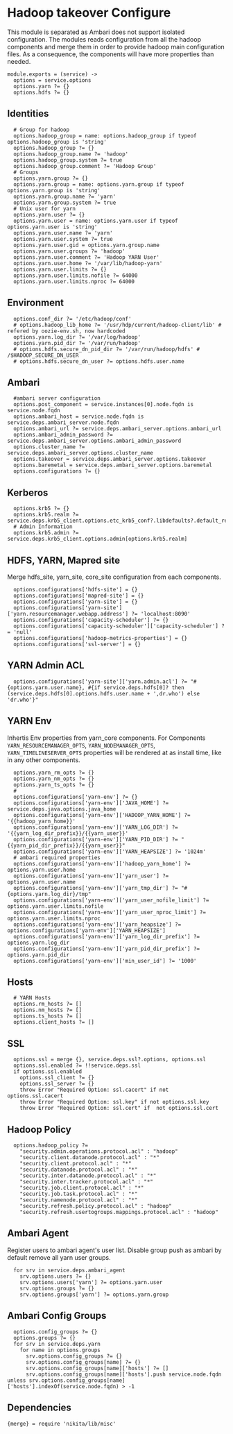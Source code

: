 
# Hadoop takeover Configure

This module is separated as Ambari does not support isolated configuration. The modules
reads configuration from all the hadoop components and merge them in order to provide
hadoop main configuration files. As a consequence, the components will have more
properties than needed.

    module.exports = (service) ->
      options = service.options
      options.yarn ?= {}
      options.hdfs ?= {}


## Identities

      # Group for hadoop
      options.hadoop_group = name: options.hadoop_group if typeof options.hadoop_group is 'string'
      options.hadoop_group ?= {}
      options.hadoop_group.name ?= 'hadoop'
      options.hadoop_group.system ?= true
      options.hadoop_group.comment ?= 'Hadoop Group'
      # Groups
      options.yarn.group ?= {}
      options.yarn.group = name: options.yarn.group if typeof options.yarn.group is 'string'
      options.yarn.group.name ?= 'yarn'
      options.yarn.group.system ?= true
      # Unix user for yarn
      options.yarn.user ?= {}
      options.yarn.user = name: options.yarn.user if typeof options.yarn.user is 'string'
      options.yarn.user.name ?= 'yarn'
      options.yarn.user.system ?= true
      options.yarn.user.gid = options.yarn.group.name
      options.yarn.user.groups ?= 'hadoop'
      options.yarn.user.comment ?= 'Hadoop YARN User'
      options.yarn.user.home ?= '/var/lib/hadoop-yarn'
      options.yarn.user.limits ?= {}
      options.yarn.user.limits.nofile ?= 64000
      options.yarn.user.limits.nproc ?= 64000

## Environment

      options.conf_dir ?= '/etc/hadoop/conf'
      # options.hadoop_lib_home ?= '/usr/hdp/current/hadoop-client/lib' # refered by oozie-env.sh, now hardcoded
      options.yarn.log_dir ?= '/var/log/hadoop'
      options.yarn.pid_dir ?= '/var/run/hadoop'
      # options.hdfs.secure_dn_pid_dir ?= '/var/run/hadoop/hdfs' # /$HADOOP_SECURE_DN_USER
      # options.hdfs.secure_dn_user ?= options.hdfs.user.name

## Ambari

      #ambari server configuration
      options.post_component = service.instances[0].node.fqdn is service.node.fqdn
      options.ambari_host = service.node.fqdn is service.deps.ambari_server.node.fqdn
      options.ambari_url ?= service.deps.ambari_server.options.ambari_url
      options.ambari_admin_password ?= service.deps.ambari_server.options.ambari_admin_password
      options.cluster_name ?= service.deps.ambari_server.options.cluster_name
      options.takeover = service.deps.ambari_server.options.takeover
      options.baremetal = service.deps.ambari_server.options.baremetal
      options.configurations ?= {}

## Kerberos

      options.krb5 ?= {}
      options.krb5.realm ?= service.deps.krb5_client.options.etc_krb5_conf?.libdefaults?.default_realm
      # Admin Information
      options.krb5.admin ?= service.deps.krb5_client.options.admin[options.krb5.realm]

## HDFS, YARN, Mapred site
Merge hdfs_site, yarn_site, core_site configuration from each components.
        
      options.configurations['hdfs-site'] = {}
      options.configurations['mapred-site'] = {}
      options.configurations['yarn-site'] = {}
      options.configurations['yarn-site']['yarn.resourcemanager.webapp.address'] ?= 'localhost:8090'
      options.configurations['capacity-scheduler'] ?= {}
      options.configurations['capacity-scheduler']['capacity-scheduler'] ?= 'null'
      options.configurations['hadoop-metrics-properties'] = {}
      options.configurations['ssl-server'] = {}

## YARN Admin ACL

      options.configurations['yarn-site']['yarn.admin.acl'] ?= "#{options.yarn.user.name}, #{if service.deps.hdfs[0]? then (service.deps.hdfs[0].options.hdfs.user.name + ',dr.who') else 'dr.who'}"

## YARN Env
Inhertis Env properties from yarn_core components. For Components `YARN_RESOURCEMANAGER_OPTS`,
`YARN_NODEMANAGER_OPTS`,  `YARN_TIMELINESERVER_OPTS` properties will be rendered at
as install time, like in any other components.

      options.yarn_rm_opts ?= {}
      options.yarn_nm_opts ?= {}
      options.yarn_ts_opts ?= {}
      # 
      options.configurations['yarn-env'] ?= {}
      options.configurations['yarn-env']['JAVA_HOME'] ?= service.deps.java.options.java_home
      options.configurations['yarn-env']['HADOOP_YARN_HOME'] ?= '{{hadoop_yarn_home}}'
      options.configurations['yarn-env']['YARN_LOG_DIR'] ?= '{{yarn_log_dir_prefix}}/{{yarn_user}}'
      options.configurations['yarn-env']['YARN_PID_DIR'] ?= "{{yarn_pid_dir_prefix}}/{{yarn_user}}"
      options.configurations['yarn-env']['YARN_HEAPSIZE'] ?= '1024m'
      # ambari required properties
      options.configurations['yarn-env']['hadoop_yarn_home'] ?= options.yarn.user.home
      options.configurations['yarn-env']['yarn_user'] ?= options.yarn.user.name
      options.configurations['yarn-env']['yarn_tmp_dir'] ?= "#{options.yarn.log_dir}/tmp"
      options.configurations['yarn-env']['yarn_user_nofile_limit'] ?= options.yarn.user.limits.nofile
      options.configurations['yarn-env']['yarn_user_nproc_limit'] ?= options.yarn.user.limits.nproc
      options.configurations['yarn-env']['yarn_heapsize'] ?= options.configurations['yarn-env']['YARN_HEAPSIZE']
      options.configurations['yarn-env']['yarn_log_dir_prefix'] ?= options.yarn.log_dir
      options.configurations['yarn-env']['yarn_pid_dir_prefix'] ?= options.yarn.pid_dir
      options.configurations['yarn-env']['min_user_id'] ?= '1000'

## Hosts

      # YARN Hosts
      options.rm_hosts ?= []
      options.nm_hosts ?= []
      options.ts_hosts ?= []
      options.client_hosts ?= []

## SSL

      options.ssl = merge {}, service.deps.ssl?.options, options.ssl
      options.ssl.enabled ?= !!service.deps.ssl
      if options.ssl.enabled
        options.ssl_client ?= {}
        options.ssl_server ?= {}
        throw Error "Required Option: ssl.cacert" if not options.ssl.cacert
        throw Error "Required Option: ssl.key" if not options.ssl.key
        throw Error "Required Option: ssl.cert" if  not options.ssl.cert

## Hadoop Policy

      options.hadoop_policy ?= 
        "security.admin.operations.protocol.acl" : "hadoop"
        "security.client.datanode.protocol.acl" : "*"
        "security.client.protocol.acl" : "*"
        "security.datanode.protocol.acl" : "*"
        "security.inter.datanode.protocol.acl" : "*"
        "security.inter.tracker.protocol.acl" : "*"
        "security.job.client.protocol.acl" : "*"
        "security.job.task.protocol.acl" : "*"
        "security.namenode.protocol.acl" : "*"
        "security.refresh.policy.protocol.acl" : "hadoop"
        "security.refresh.usertogroups.mappings.protocol.acl" : "hadoop"

## Ambari Agent
Register users to ambari agent's user list.
Disable group push as ambari by default remove all yarn user groups.

      for srv in service.deps.ambari_agent
        srv.options.users ?= {}
        srv.options.users['yarn'] ?= options.yarn.user
        srv.options.groups ?= {}
        srv.options.groups['yarn'] ?= options.yarn.group

## Ambari Config Groups
      
      options.config_groups ?= {}
      options.groups ?= {}
      for srv in service.deps.yarn
        for name in options.groups
          srv.options.config_groups ?= {}
          srv.options.config_groups[name] ?= {}
          srv.options.config_groups[name]['hosts'] ?= []
          srv.options.config_groups[name]['hosts'].push service.node.fqdn unless srv.options.config_groups[name]['hosts'].indexOf(service.node.fqdn) > -1


## Dependencies

    {merge} = require 'nikita/lib/misc'
